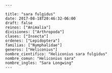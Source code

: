 
      ---

      title: "sara fulgidus"
      date: 2017-08-18T20:46:32-06:00
      draft: false
      reinos: ["Animalia"]
      divisiones: ["Arthropoda"]
      clases: ["Insecta"]
      ordenes: ["Lepidoptera"]
      familias: ["Nymphalidae"]
      generos: ["Heliconius"]
      nombre_cientifico: "Heliconius sara fulgidus"
      nombre_comun: "Heliconius sara"
      nombre_ingles: "Sara Longwing"
      ---

      